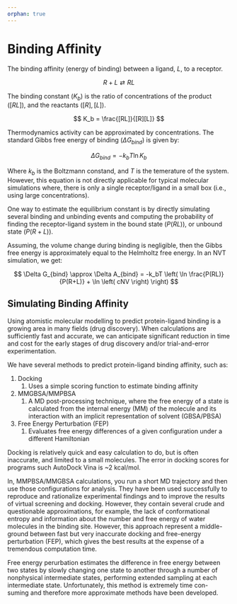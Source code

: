 ```yaml
---
orphan: true
---
```


# Binding Affinity

The binding affinity (energy of binding) between a ligand, $L$, to a receptor.

$$
R + L \rightleftarrows RL
$$

The binding constant ($K_b$) is the ratio of concentrations of the product ($[RL]$), and the reactants ($[R], [L]$).

$$
K_b = \frac{[RL]}{[R][L]}
$$

Thermodynamics activity can be approximated by concentrations. The standard Gibbs free energy of binding ($\Delta G_{bind}$) is given by:

$$
\Delta G_{bind} = -k_bT \ln K_{b}
$$

Where $k_b$ is the Boltzmann constand, and $T$ is the temerature of the system. However, this equation is not directly applicable for typical molecular simulations where, there is only a single receptor/ligand in a small box (i.e., using large concentrations).

One way to estimate the equilibrium constant is by directly simulating several binding and unbinding events and computing the probability of finding the receptor-ligand system in the bound state ($P(RL)$), or unbound state ($P(R+L)$).

Assuming, the volume change during binding is negligible, then the Gibbs free energy is approximately equal to the Helmholtz free energy. In an NVT simulation, we get:

$$
\Delta G_{bind} \approx \Delta A_{bind} = -k_bT \left( \ln \frac{P(RL)}{P(R+L)} + \ln \left( cNV \right) \right)
$$


## Simulating Binding Affinity

Using atomistic molecular modelling to predict protein-ligand binding is a growing area in many fields (drug discovery). When calculations are sufficiently fast and accurate, we can anticipate significant reduction in time and cost for the early stages of drug discovery and/or trial-and-error experimentation.

We have several methods to predict protein-ligand binding affinity, such as:

1. Docking
   1. Uses a simple scoring function to estimate binding affinity
2. MMGBSA/MMPBSA
   1. A MD post-processing technique, where the free energy of a state is calculated from the internal energy (MM) of the molecule and its interaction with an implicit representation of solvent (GBSA/PBSA)
3. Free Energy Perturbation (FEP)
   1. Evaluates free energy differences of a given configuration under a different Hamiltonian

Docking is relatively quick and easy calculation to do, but is often inaccurate, and limited to a small molecules. The error in docking scores for programs such AutoDock Vina is ~2 kcal/mol. 

In, MMPBSA/MMGBSA calculations, you run a short MD trajectory and then use those configurations for analysis.  They have been used successfully to reproduce and rationalize experimental findings and to improve the results of virtual screening and docking. However, they contain several crude and questionable approximations, for example, the lack of conformational entropy and information about the number and free energy of water molecules in the binding site. However, this approach represent a middle-ground between fast but very inaccurate docking and free-energy perturbation (FEP), which gives the best results at the expense of a tremendous computation time.

Free energy perurbation estimates the difference in free energy between two states by slowly changing one state to another through a number of nonphysical intermediate states, performing extended sampling at each intermediate state. Unfortunately, this method is extremely time con- suming and therefore more approximate methods have been developed. 


